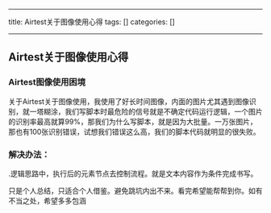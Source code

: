 
--- 
title:  Airtest关于图像使用心得 
tags: []
categories: [] 

---
## Airtest关于图像使用心得

### Airtest图像使用困境

关于Airtest关于图像使用，我使用了好长时间图像，内面的图片尤其遇到图像识别，就一塔糊涂，我们写脚本时最危险的信号就是不确定代码运行逻辑，一个图片的识别率最高就算99%，那我们为什么写脚本，就是因为大批量。一万张图片，那也有100张识别错误，试想我们错误这么高，我们的脚本代码就明显的很失败。

### 解决办法：

.逻辑思路中，执行后的元素节点去控制流程。就是文本内容作为条件完成书写。

只是个人总结，只适合个人借鉴。避免跳坑内出不来。看完希望能帮帮到你。如有不当之处，希望多多包涵
